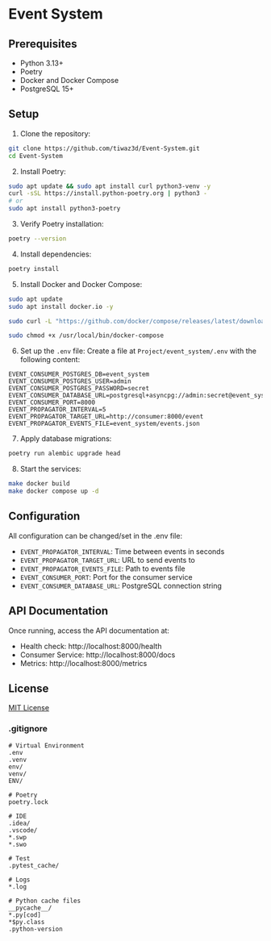 # Event System

## Prerequisites

- Python 3.13+
- Poetry
- Docker and Docker Compose
- PostgreSQL 15+

## Setup

1. Clone the repository:
```bash
git clone https://github.com/tiwaz3d/Event-System.git
cd Event-System
```

2. Install Poetry:
```bash
sudo apt update && sudo apt install curl python3-venv -y
curl -sSL https://install.python-poetry.org | python3 -
# or
sudo apt install python3-poetry
```

3. Verify Poetry installation:
```bash
poetry --version
```

4. Install dependencies:
```bash
poetry install
```

5. Install Docker and Docker Compose:
```bash
sudo apt update
sudo apt install docker.io -y

sudo curl -L "https://github.com/docker/compose/releases/latest/download/docker-compose-$(uname -s)-$(uname -m)" -o /usr/local/bin/docker-compose

sudo chmod +x /usr/local/bin/docker-compose
```

6. Set up the `.env` file:
Create a file at `Project/event_system/.env` with the following content:
```env
EVENT_CONSUMER_POSTGRES_DB=event_system
EVENT_CONSUMER_POSTGRES_USER=admin
EVENT_CONSUMER_POSTGRES_PASSWORD=secret
EVENT_CONSUMER_DATABASE_URL=postgresql+asyncpg://admin:secret@event_system_db:5432/event_system
EVENT_CONSUMER_PORT=8000
EVENT_PROPAGATOR_INTERVAL=5
EVENT_PROPAGATOR_TARGET_URL=http://consumer:8000/event
EVENT_PROPAGATOR_EVENTS_FILE=event_system/events.json
```

7. Apply database migrations:
```bash
poetry run alembic upgrade head
```

8. Start the services:
```bash
make docker build
make docker compose up -d
```

## Configuration

All configuration can be changed/set in the .env file:

- `EVENT_PROPAGATOR_INTERVAL`: Time between events in seconds
- `EVENT_PROPAGATOR_TARGET_URL`: URL to send events to
- `EVENT_PROPAGATOR_EVENTS_FILE`: Path to events file
- `EVENT_CONSUMER_PORT`: Port for the consumer service
- `EVENT_CONSUMER_DATABASE_URL`: PostgreSQL connection string

## API Documentation

Once running, access the API documentation at:
- Health check: http://localhost:8000/health
- Consumer Service: http://localhost:8000/docs
- Metrics: http://localhost:8000/metrics

## License

[MIT License](LICENSE)

### .gitignore

```gitignore
# Virtual Environment
.env
.venv
env/
venv/
ENV/

# Poetry
poetry.lock

# IDE
.idea/
.vscode/
*.swp
*.swo

# Test
.pytest_cache/

# Logs
*.log

# Python cache files
__pycache__/
*.py[cod]
*$py.class
.python-version
```